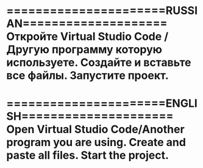 ======================RUSSIAN====================
Откройте Virtual Studio Code / Другую программу которую используете.
Создайте и вставьте все файлы.
Запустите проект.
=================================================

======================ENGLISH=====================
Open Virtual Studio Code/Another program you are using.
Create and paste all files.
Start the project.
==================================================
